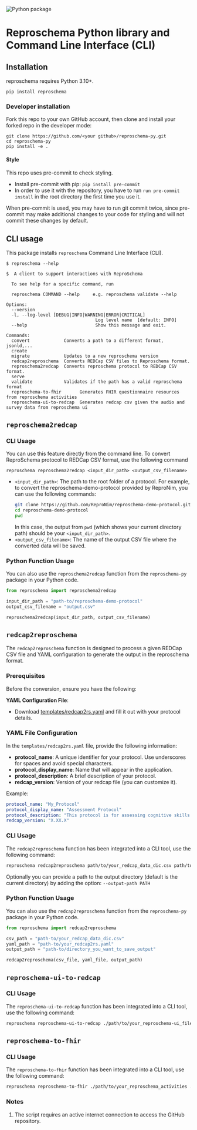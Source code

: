 ![Python package](https://github.com/ReproNim/reproschema-py/actions/workflows/package.yml/badge.svg)

# Reproschema Python library and Command Line Interface (CLI)

## Installation

reproschema requires Python 3.10+.

```
pip install reproschema
```

### Developer installation

Fork this repo to your own GitHub account, then clone and install your forked repo in the developer mode:

```
git clone https://github.com/<your github>/reproschema-py.git
cd reproschema-py
pip install -e .
```
#### Style
This repo uses pre-commit to check styling.
- Install pre-commit with pip: `pip install pre-commit`
- In order to use it with the repository, you have to run `run pre-commit install` in the root directory the first time you use it.

When pre-commit is used, you may have to run git commit twice,
since pre-commit may make additional changes to your code for styling and will
not commit these changes by default.


## CLI usage

This package installs `reproschema` Command Line Interface (CLI).

```
$ reproschema --help

$  A client to support interactions with ReproSchema

  To see help for a specific command, run

  reproschema COMMAND --help     e.g. reproschema validate --help

Options:
  --version
  -l, --log-level [DEBUG|INFO|WARNING|ERROR|CRITICAL]
                                  Log level name  [default: INFO]
  --help                          Show this message and exit.

Commands:
  convert             Converts a path to a different format, jsonld,...
  create
  migrate             Updates to a new reproschema version
  redcap2reproschema  Converts REDCap CSV files to Reproschema format.
  reproschema2redcap  Converts reproschema protocol to REDCap CSV format.
  serve
  validate            Validates if the path has a valid reproschema format
  reproschema-to-fhir       Generates FHIR questionnaire resources from reproschema activities
  reproschema-ui-to-redcap  Generates redcap csv given the audio and survey data from reproschema ui
```

## `reproschema2redcap`

### CLI Usage

You can use this feature directly from the command line. To convert ReproSchema protocol to REDCap CSV format, use the following command

```
reproschema reproschema2redcap <input_dir_path> <output_csv_filename>
```

- `<input_dir_path>`: The path to the root folder of a protocol. For example, to convert the reproschema-demo-protocol provided by ReproNim, you can use the following commands:
  ```bash
  git clone https://github.com/ReproNim/reproschema-demo-protocol.git
  cd reproschema-demo-protocol
  pwd
  ```
  In this case,  the output from `pwd` (which shows your current directory path) should be your `<input_dir_path>`.
- `<output_csv_filename>`: The name of the output CSV file where the converted data will be saved.

### Python Function Usage

You can also use the `reproschema2redcap` function from the `reproschema-py` package in your Python code.

```python
from reproschema import reproschema2redcap

input_dir_path = "path-to/reproschema-demo-protocol"
output_csv_filename = "output.csv"

reproschema2redcap(input_dir_path, output_csv_filename)
```

## `redcap2reproschema`
The `redcap2reproschema` function is designed to process a given REDCap CSV file and YAML configuration to generate the output in the reproschema format.

### Prerequisites
Before the conversion, ensure you have the following:

**YAML Configuration File**:
   - Download [templates/redcap2rs.yaml](templates/redcap2rs.yaml) and fill it out with your protocol details.

### YAML File Configuration
In the `templates/redcap2rs.yaml` file, provide the following information:

- **protocol_name**: A unique identifier for your protocol. Use underscores for spaces and avoid special characters.
- **protocol_display_name**: Name that will appear in the application.
- **protocol_description**: A brief description of your protocol.
- **redcap_version**: Version of your redcap file (you can customize it).

Example:
```yaml
protocol_name: "My_Protocol"
protocol_display_name: "Assessment Protocol"
protocol_description: "This protocol is for assessing cognitive skills."
redcap_version: "X.XX.X"
```
### CLI Usage

The `redcap2reproschema` function has been integrated into a CLI tool, use the following command:
```bash
reproschema redcap2reproschema path/to/your_redcap_data_dic.csv path/to/your_redcap2rs.yaml
```

Optionally you can provide a path to the output directory (default is the current directory) by adding the option: `--output-path PATH`
### Python Function Usage

You can also use the `redcap2reproschema` function from the `reproschema-py` package in your Python code.

```python
from reproschema import redcap2reproschema

csv_path = "path-to/your_redcap_data_dic.csv"
yaml_path = "path-to/your_redcap2rs.yaml"
output_path = "path-to/directory_you_want_to_save_output"

redcap2reproschema(csv_file, yaml_file, output_path)
```

## `reproschema-ui-to-redcap`

### CLI Usage

The `reproschema-ui-to-redcap` function has been integrated into a CLI tool, use the following command:
```bash
reproschema reproschema-ui-to-redcap ./path/to/your_reproschema-ui_files ./path/to/directory_you_want_to_save_output
```

## `reproschema-to-fhir`

### CLI Usage

The `reproschema-to-fhir` function has been integrated into a CLI tool, use the following command:
```bash
reproschema reproschema-to-fhir ./path/to/your_reproschema_activities ./path/to/directory_you_want_to_save_output
```
### Notes
1. The script requires an active internet connection to access the GitHub repository.
